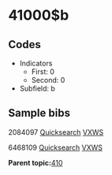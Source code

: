 # 41000$b

## Codes

-   Indicators
    -   First: 0
    -   Second: 0
-   Subfield: b

## Sample bibs

2084097 [Quicksearch](https://search.library.yale.edu/catalog/2084097) [VXWS](http://prodorbis.library.yale.edu:7014/vxws/GetHoldingsService?bibId=2084097)

6468109 [Quicksearch](https://search.library.yale.edu/catalog/6468109) [VXWS](http://prodorbis.library.yale.edu:7014/vxws/GetHoldingsService?bibId=6468109)

**Parent topic:**[410](../../tags/410/410.md)

